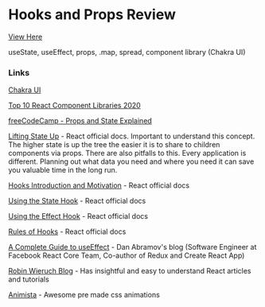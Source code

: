 # Hooks and Props Review

[View Here](https://hooks-review.joshappeldev.now.sh/)

useState, useEffect, props, .map, spread, component library (Chakra UI)

### Links

[Chakra UI](https://chakra-ui.com/getting-started)

[Top 10 React Component Libraries 2020](https://blog.logrocket.com/top-10-react-component-libraries-for-2020/)

[freeCodeCamp - Props and State Explained](https://www.freecodecamp.org/news/react-js-for-beginners-props-state-explained/)

[Lifting State Up](https://reactjs.org/docs/lifting-state-up.html) - React official docs. Important to understand this concept. The higher state is up the tree the easier it is to share to children components via props. There are also pitfalls to this. Every application is different. Planning out what data you need and where you need it can save you valuable time in the long run.

[Hooks Introduction and Motivation](https://reactjs.org/docs/hooks-intro.html#motivation) - React official docs

[Using the State Hook](https://reactjs.org/docs/hooks-state.html) - React official docs

[Using the Effect Hook](https://reactjs.org/docs/hooks-effect.html) - React official docs

[Rules of Hooks](https://reactjs.org/docs/hooks-rules.html) - React official docs

[A Complete Guide to useEffect](https://overreacted.io/a-complete-guide-to-useeffect/) - Dan Abramov's blog (Software Engineer at Facebook React Core Team, Co-author of Redux and Create React App)

[Robin Wieruch Blog](https://www.robinwieruch.de/blog) - Has insightful and easy to understand React articles and tutorials

[Animista](https://animista.net/) - Awesome pre made css animations

